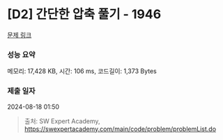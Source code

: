 # [D2] 간단한 압축 풀기 - 1946 

[문제 링크](https://swexpertacademy.com/main/code/problem/problemDetail.do?contestProbId=AV5PmkDKAOMDFAUq) 

### 성능 요약

메모리: 17,428 KB, 시간: 106 ms, 코드길이: 1,373 Bytes

### 제출 일자

2024-08-18 01:50



> 출처: SW Expert Academy, https://swexpertacademy.com/main/code/problem/problemList.do